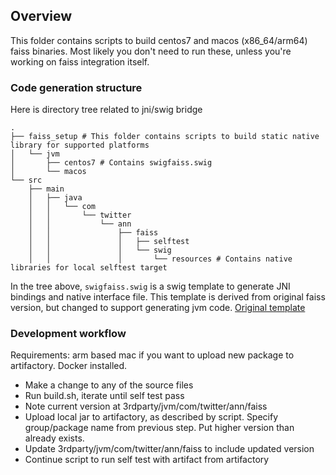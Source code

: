 ## Overview

This folder contains scripts to build centos7 and macos (x86_64/arm64) faiss binaries. Most likely you don't need to run these, unless you're working on faiss integration itself.

### Code generation structure

Here is directory tree related to jni/swig bridge

```
.
├── faiss_setup # This folder contains scripts to build static native library for supported platforms
│   └── jvm
│       ├── centos7 # Contains swigfaiss.swig
│       └── macos
└── src
    ├── main
    │   ├── java
    │   │   └── com
    │   │       └── twitter
    │   │           └── ann
    │   │               ├── faiss
    │   │               │   ├── selftest
    │   │               │   └── swig
    │   │               │       └── resources # Contains native libraries for local selftest target
```

In the tree above, `swigfaiss.swig` is a swig template to generate JNI bindings and native interface file. This template is derived from original faiss version, but changed to support generating jvm code. [Original template](https://github.com/facebookresearch/faiss/blob/main/faiss/python/swigfaiss.swig)

### Development workflow

Requirements: arm based mac if you want to upload new package to artifactory. Docker installed.

- Make a change to any of the source files
- Run build.sh, iterate until self test pass
- Note current version at 3rdparty/jvm/com/twitter/ann/faiss
- Upload local jar to artifactory, as described by script. Specify group/package name from previous step. Put higher version than already exists.
- Update 3rdparty/jvm/com/twitter/ann/faiss to include updated version
- Continue script to run self test with artifact from artifactory
